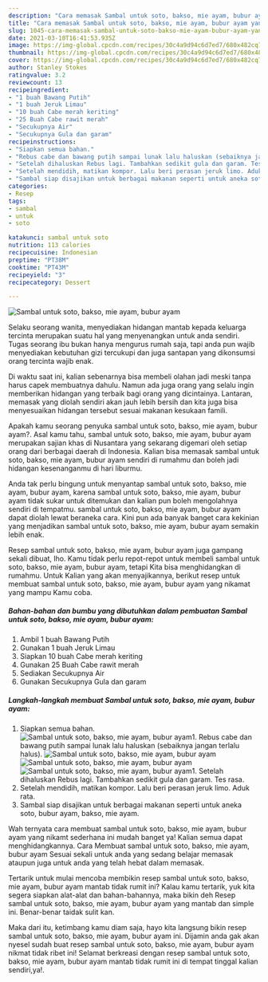 ```yaml
---
description: "Cara memasak Sambal untuk soto, bakso, mie ayam, bubur ayam yang lezat dan Mudah Dibuat"
title: "Cara memasak Sambal untuk soto, bakso, mie ayam, bubur ayam yang lezat dan Mudah Dibuat"
slug: 1045-cara-memasak-sambal-untuk-soto-bakso-mie-ayam-bubur-ayam-yang-lezat-dan-mudah-dibuat
date: 2021-03-10T16:41:53.935Z
image: https://img-global.cpcdn.com/recipes/30c4a9d94c6d7ed7/680x482cq70/sambal-untuk-soto-bakso-mie-ayam-bubur-ayam-foto-resep-utama.jpg
thumbnail: https://img-global.cpcdn.com/recipes/30c4a9d94c6d7ed7/680x482cq70/sambal-untuk-soto-bakso-mie-ayam-bubur-ayam-foto-resep-utama.jpg
cover: https://img-global.cpcdn.com/recipes/30c4a9d94c6d7ed7/680x482cq70/sambal-untuk-soto-bakso-mie-ayam-bubur-ayam-foto-resep-utama.jpg
author: Stanley Stokes
ratingvalue: 3.2
reviewcount: 13
recipeingredient:
- "1 buah Bawang Putih"
- "1 buah Jeruk Limau"
- "10 buah Cabe merah keriting"
- "25 Buah Cabe rawit merah"
- "Secukupnya Air"
- "Secukupnya Gula dan garam"
recipeinstructions:
- "Siapkan semua bahan."
- "Rebus cabe dan bawang putih sampai lunak lalu haluskan (sebaiknya jangan terlalu halus)."
- "Setelah dihaluskan Rebus lagi. Tambahkan sedikit gula dan garam. Tes rasa."
- "Setelah mendidih, matikan kompor. Lalu beri perasan jeruk limo. Aduk rata."
- "Sambal siap disajikan untuk berbagai makanan seperti untuk aneka soto, bubur ayam, bakso, mie ayam."
categories:
- Resep
tags:
- sambal
- untuk
- soto

katakunci: sambal untuk soto 
nutrition: 113 calories
recipecuisine: Indonesian
preptime: "PT38M"
cooktime: "PT43M"
recipeyield: "3"
recipecategory: Dessert

---
```



![Sambal untuk soto, bakso, mie ayam, bubur ayam](https://img-global.cpcdn.com/recipes/30c4a9d94c6d7ed7/680x482cq70/sambal-untuk-soto-bakso-mie-ayam-bubur-ayam-foto-resep-utama.jpg)

Selaku seorang wanita, menyediakan hidangan mantab kepada keluarga tercinta merupakan suatu hal yang menyenangkan untuk anda sendiri. Tugas seorang ibu bukan hanya mengurus rumah saja, tapi anda pun wajib menyediakan kebutuhan gizi tercukupi dan juga santapan yang dikonsumsi orang tercinta wajib enak.

Di waktu  saat ini, kalian sebenarnya bisa membeli olahan jadi meski tanpa harus capek membuatnya dahulu. Namun ada juga orang yang selalu ingin memberikan hidangan yang terbaik bagi orang yang dicintainya. Lantaran, memasak yang diolah sendiri akan jauh lebih bersih dan kita juga bisa menyesuaikan hidangan tersebut sesuai makanan kesukaan famili. 



Apakah kamu seorang penyuka sambal untuk soto, bakso, mie ayam, bubur ayam?. Asal kamu tahu, sambal untuk soto, bakso, mie ayam, bubur ayam merupakan sajian khas di Nusantara yang sekarang digemari oleh setiap orang dari berbagai daerah di Indonesia. Kalian bisa memasak sambal untuk soto, bakso, mie ayam, bubur ayam sendiri di rumahmu dan boleh jadi hidangan kesenanganmu di hari liburmu.

Anda tak perlu bingung untuk menyantap sambal untuk soto, bakso, mie ayam, bubur ayam, karena sambal untuk soto, bakso, mie ayam, bubur ayam tidak sukar untuk ditemukan dan kalian pun boleh mengolahnya sendiri di tempatmu. sambal untuk soto, bakso, mie ayam, bubur ayam dapat diolah lewat beraneka cara. Kini pun ada banyak banget cara kekinian yang menjadikan sambal untuk soto, bakso, mie ayam, bubur ayam semakin lebih enak.

Resep sambal untuk soto, bakso, mie ayam, bubur ayam juga gampang sekali dibuat, lho. Kamu tidak perlu repot-repot untuk membeli sambal untuk soto, bakso, mie ayam, bubur ayam, tetapi Kita bisa menghidangkan di rumahmu. Untuk Kalian yang akan menyajikannya, berikut resep untuk membuat sambal untuk soto, bakso, mie ayam, bubur ayam yang nikamat yang mampu Kamu coba.

<!--inarticleads1-->

##### Bahan-bahan dan bumbu yang dibutuhkan dalam pembuatan Sambal untuk soto, bakso, mie ayam, bubur ayam:

1. Ambil 1 buah Bawang Putih
1. Gunakan 1 buah Jeruk Limau
1. Siapkan 10 buah Cabe merah keriting
1. Gunakan 25 Buah Cabe rawit merah
1. Sediakan Secukupnya Air
1. Gunakan Secukupnya Gula dan garam




<!--inarticleads2-->

##### Langkah-langkah membuat Sambal untuk soto, bakso, mie ayam, bubur ayam:

1. Siapkan semua bahan.
<img src="https://img-global.cpcdn.com/steps/34d08150e527a0bf/160x128cq70/sambal-untuk-soto-bakso-mie-ayam-bubur-ayam-langkah-memasak-1-foto.jpg" alt="Sambal untuk soto, bakso, mie ayam, bubur ayam">1. Rebus cabe dan bawang putih sampai lunak lalu haluskan (sebaiknya jangan terlalu halus).
<img src="https://img-global.cpcdn.com/steps/49a6ea3e113812ba/160x128cq70/sambal-untuk-soto-bakso-mie-ayam-bubur-ayam-langkah-memasak-2-foto.jpg" alt="Sambal untuk soto, bakso, mie ayam, bubur ayam"><img src="https://img-global.cpcdn.com/steps/d411c3c56319b8b4/160x128cq70/sambal-untuk-soto-bakso-mie-ayam-bubur-ayam-langkah-memasak-2-foto.jpg" alt="Sambal untuk soto, bakso, mie ayam, bubur ayam"><img src="https://img-global.cpcdn.com/steps/9c36be20ee219b50/160x128cq70/sambal-untuk-soto-bakso-mie-ayam-bubur-ayam-langkah-memasak-2-foto.jpg" alt="Sambal untuk soto, bakso, mie ayam, bubur ayam">1. Setelah dihaluskan Rebus lagi. Tambahkan sedikit gula dan garam. Tes rasa.
1. Setelah mendidih, matikan kompor. Lalu beri perasan jeruk limo. Aduk rata.
1. Sambal siap disajikan untuk berbagai makanan seperti untuk aneka soto, bubur ayam, bakso, mie ayam.




Wah ternyata cara membuat sambal untuk soto, bakso, mie ayam, bubur ayam yang nikamt sederhana ini mudah banget ya! Kalian semua dapat menghidangkannya. Cara Membuat sambal untuk soto, bakso, mie ayam, bubur ayam Sesuai sekali untuk anda yang sedang belajar memasak ataupun juga untuk anda yang telah hebat dalam memasak.

Tertarik untuk mulai mencoba membikin resep sambal untuk soto, bakso, mie ayam, bubur ayam mantab tidak rumit ini? Kalau kamu tertarik, yuk kita segera siapkan alat-alat dan bahan-bahannya, maka bikin deh Resep sambal untuk soto, bakso, mie ayam, bubur ayam yang mantab dan simple ini. Benar-benar taidak sulit kan. 

Maka dari itu, ketimbang kamu diam saja, hayo kita langsung bikin resep sambal untuk soto, bakso, mie ayam, bubur ayam ini. Dijamin anda gak akan nyesel sudah buat resep sambal untuk soto, bakso, mie ayam, bubur ayam nikmat tidak ribet ini! Selamat berkreasi dengan resep sambal untuk soto, bakso, mie ayam, bubur ayam mantab tidak rumit ini di tempat tinggal kalian sendiri,ya!.

